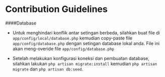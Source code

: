 # Contribution Guidelines

####Database
- Untuk menghindari konflik antar setingan berbeda, silahkan buat file di ```app/config/local/database.php``` kemudian copy-paste file ```app/config/database.php``` dengan setingan database lokal anda. File ini akan meng-overide file ```app/config/database.php```

- Setelah melakukan konfigurasi koneksi dan pembuatan database, silahkan lakukan ```php artisan migrate:install``` kemudian ```php artisan migrate``` dan ```php artisan db:seed```.